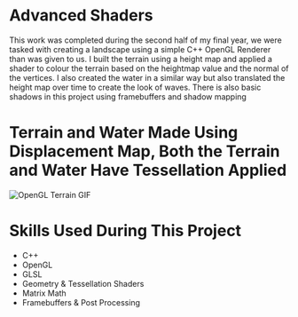 # Advanced Shaders
This work was completed during the second half of my final year, we were tasked with creating a landscape using a simple C++ OpenGL Renderer than was given to us. I built the terrain using a height map and applied a shader to colour the terrain based on the heightmap value and the normal of the vertices. I also created the water in a similar way but also translated the height map over time to create the look of waves.  There is also basic shadows in this project using framebuffers and shadow mapping

# Terrain and Water Made Using Displacement Map, Both the Terrain and Water Have Tessellation Applied
![OpenGL Terrain GIF](https://github.com/geohan98/geohan98.github.io/blob/master/Images/QZti5bggY1.gif)

# Skills Used During This Project
* C++
* OpenGL
* GLSL
* Geometry & Tessellation Shaders
* Matrix Math
* Framebuffers & Post Processing


